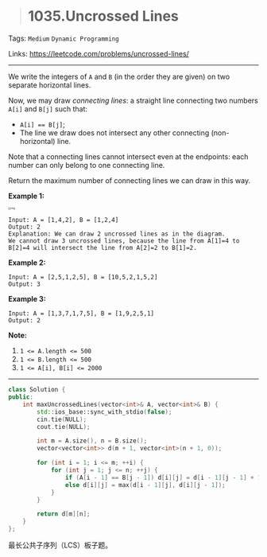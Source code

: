 > # 1035.Uncrossed Lines

Tags: `Medium` `Dynamic Programming`

Links: https://leetcode.com/problems/uncrossed-lines/

-----

We write the integers of `A` and `B` (in the order they are given) on two separate horizontal lines.

Now, we may draw *connecting lines*: a straight line connecting two numbers `A[i]` and `B[j]` such that:

- `A[i] == B[j]`;
- The line we draw does not intersect any other connecting (non-horizontal) line.

Note that a connecting lines cannot intersect even at the endpoints: each number can only belong to one connecting line.

Return the maximum number of connecting lines we can draw in this way.

 

**Example 1:**

<img src="https://assets.leetcode.com/uploads/2019/04/26/142.png" alt="img" style="zoom: 33%;" />

```
Input: A = [1,4,2], B = [1,2,4]
Output: 2
Explanation: We can draw 2 uncrossed lines as in the diagram.
We cannot draw 3 uncrossed lines, because the line from A[1]=4 to B[2]=4 will intersect the line from A[2]=2 to B[1]=2.
```

**Example 2:**

```
Input: A = [2,5,1,2,5], B = [10,5,2,1,5,2]
Output: 3
```

**Example 3:**

```
Input: A = [1,3,7,1,7,5], B = [1,9,2,5,1]
Output: 2
```

 

**Note:**

1. `1 <= A.length <= 500`
2. `1 <= B.length <= 500`
3. `1 <= A[i], B[i] <= 2000`

--------

```c++
class Solution {
public:
    int maxUncrossedLines(vector<int>& A, vector<int>& B) {
        std::ios_base::sync_with_stdio(false);
        cin.tie(NULL);
        cout.tie(NULL);

        int m = A.size(), n = B.size();
        vector<vector<int>> d(m + 1, vector<int>(n + 1, 0));

        for (int i = 1; i <= m; ++i) {
            for (int j = 1; j <= n; ++j) {
                if (A[i - 1] == B[j - 1]) d[i][j] = d[i - 1][j - 1] + 1;
                else d[i][j] = max(d[i - 1][j], d[i][j - 1]);
            }
        }

        return d[m][n];
    }
};
```

最长公共子序列（LCS）板子题。